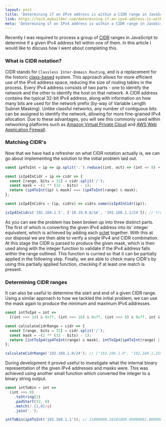 ```yaml
---
layout: post
title: 'Determining if an IPv4 address is within a CIDR range in JavaScript'
link: https://tech.mybuilder.com/determining-if-an-ipv4-address-is-within-a-cidr-range-in-javascript/
meta: 'Determining if an IPv4 address is within a CIDR range in JavaScript'
---
```


Recently I was required to process a group of [CIDR](https://en.wikipedia.org/wiki/Classless_Inter-Domain_Routing) ranges in JavaScript to determine if a given IPv4 address fell within one of them.
In this article I would like to discuss how I went about completing this.

<!--more-->

### What is CIDR notation?

CIDR stands for `Classless Inter-Domain Routing`, and is a replacement for the historic [class-based](https://en.wikipedia.org/wiki/Classful_network) system.
This approach allows for more efficient use of the IPv4 address space, reducing the size of routing tables in the process.
Every IPv4 address consists of two parts - one to identify the network and the other to identify the host on that network.
A CIDR address contains the typical 32-bit IPv4 address, along with information on how many bits are used for the network prefix (by-way of Variable Length Subnet Masking).
Unlike classful networks, any number of contiguous bits can be assigned to identify the network, allowing for more fine-grained IPv4 allocation.
Due to these advantages, you will see this commonly used within networking platforms such as [Amazon Virtual Private Cloud](https://aws.amazon.com/vpc/) and [AWS Web Application Firewall](https://aws.amazon.com/waf/).

### Matching CIDR's

Now that we have had a refresher on what CIDR notation actually is, we can go about implementing the solution to the initial problem laid out.

```js
const ip4ToInt = ip => ip.split('.').reduce((int, oct) => (int << 8) + parseInt(oct, 10), 0) >>> 0;

const isIp4InCidr = ip => cidr => {
  const [range, bits = 32] = cidr.split('/');
  const mask = ~(2 ** (32 - bits) - 1);
  return (ip4ToInt(ip) & mask) === (ip4ToInt(range) & mask);
};

const isIp4InCidrs = (ip, cidrs) => cidrs.some(isIp4InCidr(ip));

isIp4InCidrs('192.168.1.5', ['10.10.0.0/16', '192.168.1.1/24']); // true
```

As you can see the problem has been broken up into three distinct parts.
The first of which is converting the given IPv4 address into its' integer equivalent, which is achieved by adding each [octet](<https://en.wikipedia.org/wiki/Octet_(computing)>) together.
With this at our disposal we are then able to verify a single IPv4 and CIDR combination.
At this stage the CIDR is parsed to produce the given mask, which is then used along with the integer function to validate if the IPv4 address falls within the range outlined.
This function is curried so that it can be partially applied in the following step.
Finally, we are able to check many CIDR's by using this partially applied function, checking if at least one match is present.

### Determining CIDR ranges

It can also be useful to determine the start and end of a given CIDR range.
Using a similar approach to how we tackled the initial problem, we can use the mask again to produce the minimum and maximum IPv4 addresses.

```js
const intToIp4 = int =>
  [(int >>> 24) & 0xff, (int >>> 16) & 0xff, (int >>> 8) & 0xff, int & 0xff].join('.');

const calculateCidrRange = cidr => {
  const [range, bits = 32] = cidr.split('/');
  const mask = ~(2 ** (32 - bits) - 1);
  return [intToIp4(ip4ToInt(range) & mask), intToIp4(ip4ToInt(range) | ~mask)];
};

calculateCidrRange('192.168.1.0/24'); // ["192.168.1.0", "192.168.1.255"]
```

During development it proved useful to investigate what the internal binary representation of the given IPv4 addresses and masks were.
This was achieved using another small function which converted the integer to a binary string output.

```js
const intToBin = int =>
  (int >>> 0)
    .toString(2)
    .padStart(32, 0)
    .match(/.{1,8}/g)
    .join('.');

intToBin(ip4ToInt('192.168.1.1')); // 11000000.10101000.00000001.00000001
```
